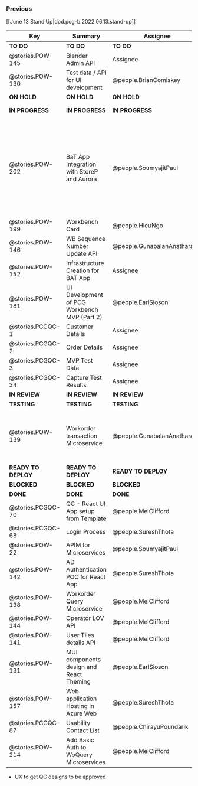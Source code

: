 
### Previous

[[June 13 Stand Up|dpd.pcg-b.2022.06.13.stand-up]]

| Key                 | Summary                                      | Assignee                     | Notes                                                                                                                             | Components                         |
| ------------------- | -------------------------------------------- | ---------------------------- | --------------------------------------------------------------------------------------------------------------------------------- | ---------------------------------- |
| **TO DO**           | **TO DO**                                    | **TO DO**                    | **TO DO**                                                                                                                         | **TO DO**                          |
| @stories.POW-145    | Blender Admin API                            | Assignee                     |                                                                                                                                   | Microservices and API              |
| @stories.POW-130    | Test data / API for UI development           | @people.BrianComiskey        |                                                                                                                                   | Testing; UI Front End              |
| **ON HOLD**         | **ON HOLD**                                  | **ON HOLD**                  | **ON HOLD**                                                                                                                       | **ON HOLD**                        |
| **IN PROGRESS**     | **IN PROGRESS**                              | **IN PROGRESS**              | **IN PROGRESS**                                                                                                                   | **IN PROGRESS**                    |
| @stories.POW-202    | BaT App Integration with StoreP and Aurora   | @people.SoumyajitPaul       | There may be a risk, and Paul will share with Guna, Azure SQL possible performance issue, Paul will be working with Boomi on this | Integration                        |
| @stories.POW-199    | Workbench Card                               | @people.HieuNgo              |                                                                                                                                   | UX                                 |
| @stories.POW-146    | WB Sequence Number Update API                | @people.GunabalanAnatharajan |                                                                                                                                   | Microservices and API              |
| @stories.POW-152    | Infrastructure Creation for BAT App          | Assignee                     |                                                                                                                                   |                                    |
| @stories.POW-181    | UI Development of PCG Workbench MVP (Part 2) | @people.EarlSioson           | Will be tested once it's been deployed                                                                                            | UI Front End                       |
| @stories.PCGQC-1    | Customer Details                             | Assignee                     |                                                                                                                                   |                                    |
| @stories.PCGQC-2    | Order Details                                | Assignee                     |                                                                                                                                   |                                    |
| @stories.PCGQC-3    | MVP Test Data                                | Assignee                     |                                                                                                                                   |                                    |
| @stories.PCGQC-34   | Capture Test Results                         | Assignee                     |                                                                                                                                   | Microservices and API              |
| **IN REVIEW**       | **IN REVIEW**                                | **IN REVIEW**                | **IN REVIEW**                                                                                                                     | **ON HOLD**                        |
| **TESTING**         | **TESTING**                                  | **TESTING**                  | **TESTING**                                                                                                                       | **BLOCKED**                        |
| @stories.POW-139    | Workorder transaction Microservice           | @people.GunabalanAnatharajan | Chirayu and Brian completed testing yesterday, will review with Guna                                                              | Microservices and API              |
| **READY TO DEPLOY** | **READY TO DEPLOY**                          | **READY TO DEPLOY**          | **READY TO DEPLOY**                                                                                                               | **BLOCKED**                        |
| **BLOCKED**         | **BLOCKED**                                  | **BLOCKED**                  | **BLOCKED**                                                                                                                       | **BLOCKED**                        |
| **DONE**            | **DONE**                                     | **DONE**                     | **DONE**                                                                                                                          | **DONE**                           |
| @stories.PCGQC-70   | QC - React UI App setup from Template        | @people.MelClifford          |                                                                                                                                   | UI Front End                       |
| @stories.PCGQC-68   | Login Process                                | @people.SureshThota          |                                                                                                                                   |                                    |
| @stories.POW-22     | APIM for Microservices                       | @people.SoumyajitPaul       |                                                                                                                                   | Microservices and API              |
| @stories.POW-142    | AD Authentication POC for React App          | @people.SureshThota          |                                                                                                                                   | Microservices and API;UI Front End |
| @stories.POW-138    | Workorder Query Microservice                 | @people.MelClifford          |                                                                                                                                   | Microservices and API              |
| @stories.POW-144    | Operator LOV API                             | @people.MelClifford          |                                                                                                                                   | Microservices and API              |
| @stories.POW-141    | User Tiles details API                       | @people.MelClifford          |                                                                                                                                   | Microservices and API              |
| @stories.POW-131    | MUI components design and React Theming      | @people.EarlSioson           |                                                                                                                                   | UI Front End;UX                    |
| @stories.POW-157    | Web application Hosting in Azure Web         | @people.SureshThota          |                                                                                                                                   |                                    |
| @stories.PCGQC-87   | Usability Contact List                       | @people.ChirayuPoundarik     |                                                                                                                                   |                                    |
| @stories.POW-214    | Add Basic Auth to WoQuery Microservices      | @people.MelClifford          | Converted to a subtask                                                                                                            |                                    |

- UX to get QC designs to be approved  
